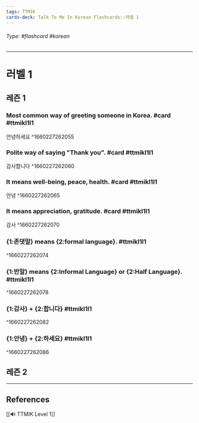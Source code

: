```yaml
---
tags: TTMIK
cards-deck: Talk To Me In Korean Flashcards::레벨 1
---
```

###### Type: #flashcard #korean
---
# 러벨 1

## 레즌 1

### Most common way of greeting someone in Korea. #card #ttmikl1l1 
안녕하세요
^1660227262055

### Polite way of saying "Thank you". #card #ttmikl1l1 
감사합니다
^1660227262060

### It means well-being, peace, health. #card #ttmikl1l1 
안녕
^1660227262065

### It means appreciation, gratitude. #card #ttmikl1l1 
감사
^1660227262070

### {1:존댓말} means {2:formal language}. #ttmikl1l1
^1660227262074

### {1:반말} means {2:Informal Language} or {2:Half Language}. #ttmikl1l1
^1660227262078

### {1:감사} + {2:합니다} #ttmikl1l1
^1660227262082

### {1:안녕} + {2:하세요} #ttmikl1l1
^1660227262086

## 레즌 2

---

## References

[[🔊 TTMIK Level 1]]
